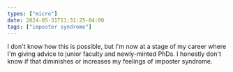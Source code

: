 ```yaml
---
types: ["micro"]
date: 2024-05-31T11:31:25-04:00
tags: ["imposter syndrome"]
---
```

I don't know how this is possible, but I'm now at a stage of my career where I'm giving advice to junior faculty and newly-minted PhDs. I honestly don't know if that diminishes or increases my feelings of imposter syndrome.
